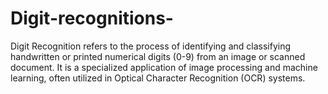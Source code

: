 # Digit-recognitions-
Digit Recognition refers to the process of identifying and classifying handwritten or printed numerical digits (0-9) from an image or scanned document. It is a specialized application of image processing and machine learning, often utilized in Optical Character Recognition (OCR) systems.
